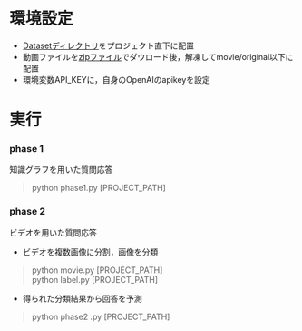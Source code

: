 # 環境設定
- [Datasetディレクトリ](https://github.com/KGRC4SI/DataSet)をプロジェクト直下に配置  
- 動画ファイルを[zipファイル](https://kgrc4si.home.kg/Movie/)でダウロード後，解凍してmovie/original以下に配置  
- 環境変数API_KEYに，自身のOpenAIのapikeyを設定  

# 実行
### phase 1  
知識グラフを用いた質問応答
> python phase1.py [PROJECT_PATH]

### phase 2
ビデオを用いた質問応答  
- ビデオを複数画像に分割，画像を分類
> python movie.py [PROJECT_PATH]  
> python label.py [PROJECT_PATH]
- 得られた分類結果から回答を予測
> python phase2 .py [PROJECT_PATH]  
